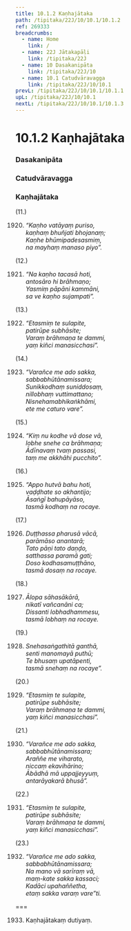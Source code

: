 ```yaml
---
title: 10.1.2 Kaṇhajātaka
path: /tipitaka/22J/10/10.1/10.1.2
ref: 269333
breadcrumbs:
  - name: Home
    link: /
  - name: 22J Jātakapāḷi
    link: /tipitaka/22J
  - name: 10 Dasakanipāta
    link: /tipitaka/22J/10
  - name: 10.1 Catudvāravagga
    link: /tipitaka/22J/10/10.1
prevL: /tipitaka/22J/10/10.1/10.1.1
upL: /tipitaka/22J/10/10.1
nextL: /tipitaka/22J/10/10.1/10.1.3
---
```


# 10.1.2 Kaṇhajātaka

### Dasakanipāta

### Catudvāravagga

### Kaṇhajātaka

(11.)

1920. _“Kaṇho vatāyaṃ puriso,_  
_kaṇhaṃ bhuñjati bhojanaṃ;_  
_Kaṇhe bhūmipadesasmiṃ,_  
_na mayhaṃ manaso piyo”._  


(12.)

1921. _“Na kaṇho tacasā hoti,_  
_antosāro hi brāhmaṇo;_  
_Yasmiṃ pāpāni kammāni,_  
_sa ve kaṇho sujampati”._  


(13.)

1922. _“Etasmiṃ te sulapite,_  
_patirūpe subhāsite;_  
_Varaṃ brāhmaṇa te dammi,_  
_yaṃ kiñci manasicchasi”._  


(14.)

1923. _“Varañce me ado sakka,_  
_sabbabhūtānamissara;_  
_Sunikkodhaṃ suniddosaṃ,_  
_nillobhaṃ vuttimattano;_  
_Nisnehamabhikaṅkhāmi,_  
_ete me caturo vare”._  


(15.)

1924. _“Kiṃ nu kodhe vā dose vā,_  
_lobhe snehe ca brāhmaṇa;_  
_Ādīnavaṃ tvaṃ passasi,_  
_taṃ me akkhāhi pucchito”._  


(16.)

1925. _“Appo hutvā bahu hoti,_  
_vaḍḍhate so akhantijo;_  
_Āsaṅgī bahupāyāso,_  
_tasmā kodhaṃ na rocaye._  


(17.)

1926. _Duṭṭhassa pharusā vācā,_  
_parāmāso anantarā;_  
_Tato pāṇi tato daṇḍo,_  
_satthassa paramā gati;_  
_Doso kodhasamuṭṭhāno,_  
_tasmā dosaṃ na rocaye._  


(18.)

1927. _Ālopa sāhasākārā,_  
_nikatī vañcanāni ca;_  
_Dissanti lobhadhammesu,_  
_tasmā lobhaṃ na rocaye._  


(19.)

1928. _Snehasaṅgathitā ganthā,_  
_senti manomayā puthū;_  
_Te bhusaṃ upatāpenti,_  
_tasmā snehaṃ na rocaye”._  


(20.)

1929. _“Etasmiṃ te sulapite,_  
_patirūpe subhāsite;_  
_Varaṃ brāhmaṇa te dammi,_  
_yaṃ kiñci manasicchasi”._  


(21.)

1930. _“Varañce me ado sakka,_  
_sabbabhūtānamissara;_  
_Araññe me viharato,_  
_niccaṃ ekavihārino;_  
_Ābādhā mā uppajjeyyuṃ,_  
_antarāyakarā bhusā”._  


(22.)

1931. _“Etasmiṃ te sulapite,_  
_patirūpe subhāsite;_  
_Varaṃ brāhmaṇa te dammi,_  
_yaṃ kiñci manasicchasi”._  


(23.)

1932. _“Varañce me ado sakka,_  
_sabbabhūtānamissara;_  
_Na mano vā sarīraṃ vā,_  
_maṃ-kate sakka kassaci;_  
_Kadāci upahaññetha,_  
_etaṃ sakka varaṃ vare”ti._  


===

1933. Kaṇhajātakaṃ dutiyaṃ.




